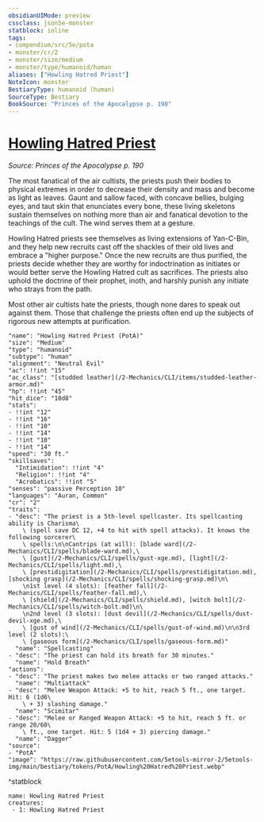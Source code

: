 ```yaml
---
obsidianUIMode: preview
cssclass: json5e-monster
statblock: inline
tags:
- compendium/src/5e/pota
- monster/cr/2
- monster/size/medium
- monster/type/humanoid/human
aliases: ["Howling Hatred Priest"]
NoteIcon: monster
BestiaryType: humanoid (human)
SourceType: Bestiary
BookSource: "Princes of the Apocalypse p. 190"
---
```

# [Howling Hatred Priest](2-Mechanics/CLI/bestiary/humanoid/howling-hatred-priest-pota.md)
*Source: Princes of the Apocalypse p. 190*  

The most fanatical of the air cultists, the priests push their bodies to physical extremes in order to decrease their density and mass and become as light as leaves. Gaunt and sallow faced, with concave bellies, bulging eyes, and taut skin that enunciates every bone, these living skeletons sustain themselves on nothing more than air and fanatical devotion to the teachings of the cult. The wind serves them at a gesture.

Howling Hatred priests see themselves as living extensions of Yan-C-Bin, and they help new recruits cast off the shackles of their old lives and embrace a "higher purpose." Once the new recruits are thus purified, the priests decide whether they are worthy for indoctrination as initiates or would better serve the Howling Hatred cult as sacrifices. The priests also uphold the doctrine of their prophet, inoth, and harshly punish any initiate who strays from the path.

Most other air cultists hate the priests, though none dares to speak out against them. Those that challenge the priests often end up the subjects of rigorous new attempts at purification.

```statblock
"name": "Howling Hatred Priest (PotA)"
"size": "Medium"
"type": "humanoid"
"subtype": "human"
"alignment": "Neutral Evil"
"ac": !!int "15"
"ac_class": "[studded leather](/2-Mechanics/CLI/items/studded-leather-armor.md)"
"hp": !!int "45"
"hit_dice": "10d8"
"stats":
- !!int "12"
- !!int "16"
- !!int "10"
- !!int "14"
- !!int "10"
- !!int "14"
"speed": "30 ft."
"skillsaves":
  "Intimidation": !!int "4"
  "Religion": !!int "4"
  "Acrobatics": !!int "5"
"senses": "passive Perception 10"
"languages": "Auran, Common"
"cr": "2"
"traits":
- "desc": "The priest is a 5th-level spellcaster. Its spellcasting ability is Charisma\
    \ (spell save DC 12, +4 to hit with spell attacks). It knows the following sorcerer\
    \ spells:\n\nCantrips (at will): [blade ward](/2-Mechanics/CLI/spells/blade-ward.md),\
    \ [gust](/2-Mechanics/CLI/spells/gust-xge.md), [light](/2-Mechanics/CLI/spells/light.md),\
    \ [prestidigitation](/2-Mechanics/CLI/spells/prestidigitation.md), [shocking grasp](/2-Mechanics/CLI/spells/shocking-grasp.md)\n\
    \n1st level (4 slots): [feather fall](/2-Mechanics/CLI/spells/feather-fall.md),\
    \ [shield](/2-Mechanics/CLI/spells/shield.md), [witch bolt](/2-Mechanics/CLI/spells/witch-bolt.md)\n\
    \n2nd level (3 slots): [dust devil](/2-Mechanics/CLI/spells/dust-devil-xge.md),\
    \ [gust of wind](/2-Mechanics/CLI/spells/gust-of-wind.md)\n\n3rd level (2 slots):\
    \ [gaseous form](/2-Mechanics/CLI/spells/gaseous-form.md)"
  "name": "Spellcasting"
- "desc": "The priest can hold its breath for 30 minutes."
  "name": "Hold Breath"
"actions":
- "desc": "The priest makes two melee attacks or two ranged attacks."
  "name": "Multiattack"
- "desc": "Melee Weapon Attack: +5 to hit, reach 5 ft., one target. Hit: 6 (1d6\
    \ + 3) slashing damage."
  "name": "Scimitar"
- "desc": "Melee or Ranged Weapon Attack: +5 to hit, reach 5 ft. or range 20/60\
    \ ft., one target. Hit: 5 (1d4 + 3) piercing damage."
  "name": "Dagger"
"source":
- "PotA"
"image": "https://raw.githubusercontent.com/5etools-mirror-2/5etools-img/main/bestiary/tokens/PotA/Howling%20Hatred%20Priest.webp"
```
^statblock

```encounter-table
name: Howling Hatred Priest
creatures:
 - 1: Howling Hatred Priest
```